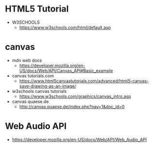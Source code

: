 # HTML5 Tutorial
- W3SCHOOLS 
  - https://www.w3schools.com/html/default.asp

# canvas
- mdn web docs
  - https://developer.mozilla.org/en-US/docs/Web/API/Canvas_API#Basic_example
- canvas tutorials.com
  - https://www.html5canvastutorials.com/advanced/html5-canvas-save-drawing-as-an-image/
- w3schools canvas tutorials
  - https://www.w3schools.com/graphics/canvas_intro.asp
- canvas quaese.de
  - http://canvas.quaese.de/index.php?nav=1&doc_id=0

# Web Audio API
  - https://developer.mozilla.org/en-US/docs/Web/API/Web_Audio_API